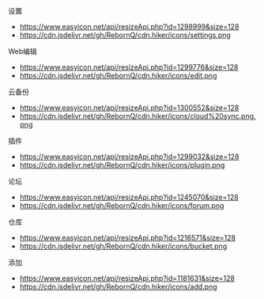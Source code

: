 设置
- https://www.easyicon.net/api/resizeApi.php?id=1298999&size=128
- https://cdn.jsdelivr.net/gh/RebornQ/cdn.hiker/icons/settings.png

Web编辑
- https://www.easyicon.net/api/resizeApi.php?id=1299776&size=128
- https://cdn.jsdelivr.net/gh/RebornQ/cdn.hiker/icons/edit.png

云备份
- https://www.easyicon.net/api/resizeApi.php?id=1300552&size=128
- https://cdn.jsdelivr.net/gh/RebornQ/cdn.hiker/icons/cloud%20sync.png.png

插件
- https://www.easyicon.net/api/resizeApi.php?id=1299032&size=128
- https://cdn.jsdelivr.net/gh/RebornQ/cdn.hiker/icons/plugin.png

论坛
- https://www.easyicon.net/api/resizeApi.php?id=1245070&size=128
- https://cdn.jsdelivr.net/gh/RebornQ/cdn.hiker/icons/forum.png

仓库
- https://www.easyicon.net/api/resizeApi.php?id=1216571&size=128
- https://cdn.jsdelivr.net/gh/RebornQ/cdn.hiker/icons/bucket.png

添加
- https://www.easyicon.net/api/resizeApi.php?id=1181631&size=128
- https://cdn.jsdelivr.net/gh/RebornQ/cdn.hiker/icons/add.png
